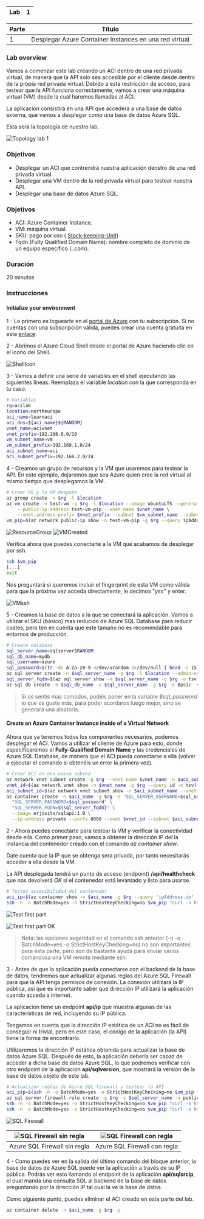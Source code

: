 | Lab |  1 |
| --  | -- |

| Parte | Título | 
| --  | -- |
| 1 | Desplegar Azure Container Instances en una red virtual |

### Lab overview

Vamos a comenzar este lab creando un ACI dentro de una red privada virtual, de manera que la API solo sea accesible por el cliente desde dentro de la propia red privada virtual. Debido a esta restricción de acceso, para testear que la API funciona correctamente, vamos a crear una máquina virtual (VM) desde la cual haremos llamadas al ACI.

La aplicación consistirá en una API que accedera a una base de datos externa, que vamos a desplegar como una base de datos Azure SQL.

Esta será la topología de nuestro lab.

![Topology lab 1](../../Recursos/3%20-%20Seguridad%20en%20el%20cloud/lab1_module2_part1.png)

### Objetivos

- Desplegar un ACI que contrendrá nuestra aplicación denstro de una red privada virtual.
- Desplegar una VM dentro de la red privada virtual para testear nuestra API.
- Desplegar una base de datos Azure SQL. 

### Objetivos

- ACI: Azure Container Instance.
- VM: máquina virtual.
- SKU: pago por uso ( [Stock-keeping-Unit](https://docs.microsoft.com/en-us/azure/search/search-sku-tier))
- Fqdn (Fully Qualified Domain Name): nombre completo de dominio de un equipo específico (<nombreVM>.<dominio>.com).

### Duración
20 minutos

### Instrucciones

#### Initialize your environment
1 - Lo primero es loguearte en el [portal de Azure](https://portal.azure.com/) con tu subscripción. Si no cuentas con una subscripción válida, puedes crear una cuenta gratuita en este [enlace](https://azure.microsoft.com/free/).

2 - Abrimos el Azure Cloud Shell desde el portal de Azure haciendo clic en el icono del Shell.

![ShellIcon](../../Recursos/3%20-%20Seguridad%20en%20el%20cloud/lab1_module2_part1_shell.png)

3 - Vamos a definir una serie de variables en el shell ejecutando las siguientes líneas. Reemplaza el variable _location_ con la que corresponda en tu caso.

```bash
# Variables
rg=acilab
location=northeurope
aci_name=learnaci
aci_dns=${aci_name}${RANDOM}
vnet_name=acivnet
vnet_prefix=192.168.0.0/16
vm_subnet_name=vm
vm_subnet_prefix=192.168.1.0/24
aci_subnet_name=aci
aci_subnet_prefix=192.168.2.0/24
```

4 - Creamos un grupo de recursos y la VM que usaremos para testear la API. En este ejemplo, dejaremos que sea Azure quien cree la red virtual al mismo tiempo que desplegamos la VM.

```bash
# Crear RG y la VM después
az group create -n $rg -l $location
az vm create -n test-vm -g $rg -l $location --image ubuntuLTS --generate-ssh-keys \
    --public-ip-address test-vm-pip --vnet-name $vnet_name \
    --vnet-address-prefix $vnet_prefix --subnet $vm_subnet_name --subnet-address-prefix $vm_subnet_prefix
vm_pip=$(az network public-ip show -n test-vm-pip -g $rg --query ipAddress -o tsv) && echo $vm_pip
```
![ResourceGroup](../../Recursos/3%20-%20Seguridad%20en%20el%20cloud/lab1_module2_part1_RGCreated.png)
![VMCreated](../../Recursos/3%20-%20Seguridad%20en%20el%20cloud/lab1_module2_part1_VMCreated.png)

Verifica ahora que puedes conectarte a la VM que acabamos de desplegar por ssh.

```bash
ssh $vm_pip
[...]
exit
```

Nos preguntará si queremos incluir el fingerprint de esta VM como válida para que la próxima vez acceda directamente, le decimos "_yes_" y enter.

![VMssh](../../Recursos/3%20-%20Seguridad%20en%20el%20cloud/lab1_module2_part1_VMssh.png)

5 - Creamos la base de datos a la que se conectará la aplicación. Vamos a utilizar el SKU (básico) mas reducido de Azure SQL Database para reducir costes, pero ten en cuenta que este tamaño no es recomendable para entornos de producción.

```bash
# Create database
sql_server_name=sqlserver$RANDOM
sql_db_name=mydb
sql_username=azure
sql_password=$(tr -dc A-Za-z0-9 </dev/urandom 2>/dev/null | head -c 15)
az sql server create -n $sql_server_name -g $rg -l $location --admin-user $sql_username --admin-password $sql_password
sql_server_fqdn=$(az sql server show -n $sql_server_name -g $rg -o tsv --query fullyQualifiedDomainName)
az sql db create -n $sql_db_name -s $sql_server_name -g $rg -e Basic -c 5 --no-wait
```

> Si os sentís más comodos, podéis poner en la variable _$sql_password_ lo que os guste más, para poder acordaros luego mejor, sino se generará una aleatoria.

#### Create an Azure Container Instance inside of a Virtual Network

Ahora que ya tenemos todos los componentes necesarios, podemos desplegar el ACI. Vamos a utilizar el cliente de Azure para esto, donde especificaremos el **Fully-Qualified Domain Name** y las credenciales de Azure SQL Database, de manera que el ACI pueda conectarse a ella (volver a ejecutar el comando si obtenéis un error la primera vez).

```bash
# Crear ACI en una nueva subred
az network vnet subnet create -g $rg --vnet-name $vnet_name -n $aci_subnet_name --address-prefix $aci_subnet_prefix
vnet_id=$(az network vnet show -n $vnet_name -g $rg --query id -o tsv)
aci_subnet_id=$(az network vnet subnet show -n $aci_subnet_name --vnet-name $vnet_name -g $rg --query id -o tsv)
az container create -n $aci_name -g $rg -e "SQL_SERVER_USERNAME=$sql_username" \
  "SQL_SERVER_PASSWORD=$sql_password" \
  "SQL_SERVER_FQDN=${sql_server_fqdn}" \
  --image erjosito/sqlapi:1.0 \
  --ip-address private --ports 8080 --vnet $vnet_id --subnet $aci_subnet_id
```

2 - Ahora puedes conectarte para testear la VM y verificar la conectividad desde ella. Como primer paso, vamos a obtener la dirección IP del la instancia del contenedor creado con el comando _az container show_. 

Date cuenta que la IP que se obtenga sera privada, por tanto necesitarás acceder a ella desde la VM. 

La API desplegada tendrá un punto de acceso (endpoint) **/api/healthcheck** que nos devolverá _OK_ si el contenedor está levantado y listo para usarse.

```bash
# Testea accesibilidad del contenedor
aci_ip=$(az container show -n $aci_name -g $rg --query 'ipAddress.ip' -o tsv) && echo $aci_ip
ssh -n -o BatchMode=yes -o StrictHostKeyChecking=no $vm_pip "curl -s http://$aci_ip:8080/api/healthcheck"
```

![Test first part](../../Recursos/3%20-%20Seguridad%20en%20el%20cloud/lab1_module2_part1_TestACI.png)

![Test first part OK](../../Recursos/3%20-%20Seguridad%20en%20el%20cloud/lab1_module2_part1_TestACI_OK.png)

> Nota: las opciones sugeridad en el comando ssh anterior (-n -o BatchMode=yes -o StrictHostKeyChecking=no) no son importantes para esta parte, pero son de bastante ayuda para enviar varios comandosa una VM remota mediante ssh.

3 - Antes de que la aplicación pueda conectarse con el backend de la base de datos, tendremos que actualizar algunas reglas del Azure SQL Firewall para que la API tenga permisos de conexión. La conexión utilizará la IP pública, así que es importante saber qué dirección IP utilizará la aplicación cuando acceda a internet.

La aplicación tiene un endpoint **api/ip** que muestra algunas de las características de red, incluyendo su IP pública.

Tengamos en cuenta que la dirección IP estática de un ACI no es fácil de conseguir ni trivial, pero en este caso, el código de la aplicación (la API) tiene la forma de encontrarlo.

Utilizaremos la dirección IP estática obtenida para actualizar la base de datos Azure SQL. Después de esto, la aplicación debería ser capaz de acceder a dicha base de datos Azure SQL, lo que podremos verificar con otro endpoint de la aplicación **api/sqlversion**, que mostrará la versión de la base de datos objeto de este lab.

```bash
# Actualizar reglas de Azure SQL firewall y testear la API
aci_pip=$(ssh -n -o BatchMode=yes -o StrictHostKeyChecking=no $vm_pip "curl -s http://$aci_ip:8080/api/ip" | jq -r .my_public_ip) && echo $aci_pip
az sql server firewall-rule create -g $rg -s $sql_server_name -n public_sqlapi_aci-source --start-ip-address $aci_pip --end-ip-address $aci_pip
ssh -n -o BatchMode=yes -o StrictHostKeyChecking=no $vm_pip "curl -s http://$aci_ip:8080/api/sqlversion"
ssh -n -o BatchMode=yes -o StrictHostKeyChecking=no $vm_pip "curl -s http://$aci_ip:8080/api/sqlsrcip"
```

![SQL Firewall](../../Recursos/3%20-%20Seguridad%20en%20el%20cloud/lab1_module2_part1_SQLFirewall.png)

|![SQL Firewall sin regla](../../Recursos/3%20-%20Seguridad%20en%20el%20cloud/lab1_module2_part1_SQLSinRules.png)|![SQL Firewall con regla](../../Recursos/3%20-%20Seguridad%20en%20el%20cloud/lab1_module2_part1_SQLConRules.png)|
| --  | -- |
| Azure SQL Firewall sin regla | Azure SQL Firewall con regla |

4 - Como puedes ver en la salida del último comando del bloque anterior, la base de datos de Azure SQL puede ver la aplicación a través de su IP pública. Podrás ver esto llamando al endpoint de la aplicación **api/sqlsrcip**, el cual manda una consulta SQL al backend de la base de datos preguntando por la dirección IP tal cual la ve la base de datos.

Como siguiente punto, puedes eliminar el ACI creado en esta parte del lab.

```bash
az container delete -n $aci_name -g $rg -y
```
